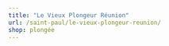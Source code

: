 ```yaml
---
title: "Le Vieux Plongeur Réunion"
url: /saint-paul/le-vieux-plongeur-reunion/
shop: plongée
---
```

